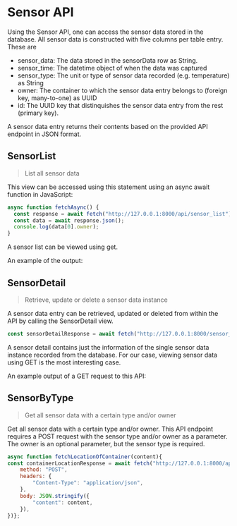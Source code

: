# Sensor API

Using the Sensor API, one can access the sensor data stored in the database. All sensor data is constructed with five columns per table entry. These are

- sensor_data: The data stored in the sensorData row as String.
- sensor_time: The datetime object of when the data was captured
- sensor_type: The unit or type of sensor data recorded (e.g. temperature) as String
- owner: The container to which the sensor data entry belongs to (foreign key, many-to-one) as UUID
- id: The UUID key that distinquishes the sensor data entry from the rest (primary key).

A sensor data entry returns their contents based on the provided API endpoint in JSON format. 

## SensorList

> List all sensor data

This view can be accessed using this statement using an async await function in JavaScript:

```js
async function fetchAsync() {
  const response = await fetch("http://127.0.0.1:8000/api/sensor_list");
  const data = await response.json();
  console.log(data[0].owner);
}
```

A sensor list can be viewed using get.

An example of the output:

## SensorDetail

>  Retrieve, update or delete a sensor data instance


A sensor data entry can be retrieved, updated or deleted from within the API by calling the SensorDetail view. 

```js
const sensorDetailResponse = await fetch("http://127.0.0.1:8000/sensor_detail/<uuid:id>/");
```

A sensor detail contains just the information of the single sensor data instance recorded from the database. For our case, viewing sensor data using GET is the most interesting case.

An example output of a GET request to this API:


## SensorByType

> Get all sensor data with a certain type and/or owner

Get all sensor data with a certain type and/or owner. This API endpoint requires a POST request with the sensor type and/or owner as a parameter.
The owner is an optional parameter, but the sensor type is required.


```js
async function fetchLocationOfContainer(content){
const containerLocationResponse = await fetch("http://127.0.0.1:8000/api/container_location/", {
    method: "POST",
    headers: {
        "Content-Type": "application/json",
    },
    body: JSON.stringify({
        "content": content,
    }),
})};
```

